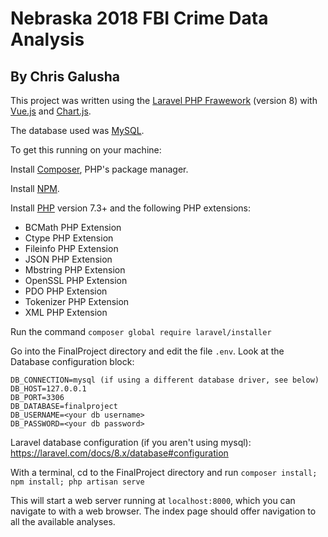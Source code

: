 # Nebraska 2018 FBI Crime Data Analysis
## By Chris Galusha

This project was written using the [Laravel PHP Frawework](https://laravel.com/docs) (version 8) with [Vue.js](https://vuejs.org/) and [Chart.js](https://www.chartjs.org/).

The database used was [MySQL](https://www.mysql.com/).

To get this running on your machine:

Install [Composer](https://getcomposer.org/), PHP's package manager.

Install [NPM](https://www.npmjs.com/).

Install [PHP](https://www.php.net/) version 7.3+ and the following PHP extensions:

- BCMath PHP Extension
- Ctype PHP Extension
- Fileinfo PHP Extension
- JSON PHP Extension
- Mbstring PHP Extension
- OpenSSL PHP Extension
- PDO PHP Extension
- Tokenizer PHP Extension
- XML PHP Extension

Run the command `composer global require laravel/installer`

Go into the FinalProject directory and edit the file `.env`. Look at the Database configuration block:

```
DB_CONNECTION=mysql (if using a different database driver, see below)
DB_HOST=127.0.0.1
DB_PORT=3306
DB_DATABASE=finalproject
DB_USERNAME=<your db username>
DB_PASSWORD=<your db password>
```

Laravel database configuration (if you aren't using mysql): https://laravel.com/docs/8.x/database#configuration

With a terminal, cd to the FinalProject directory and run `composer install; npm install; php artisan serve`

This will start a web server running at `localhost:8000`, which you can navigate to with a web browser.
The index page should offer navigation to all the available analyses.
